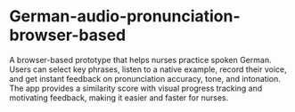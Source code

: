 # German-audio-pronunciation-browser-based
A browser-based prototype that helps nurses practice spoken German. Users can select key phrases, listen to a native example, record their voice, and get instant feedback on pronunciation accuracy, tone, and intonation. The app provides a similarity score with visual progress tracking and motivating feedback, making it easier and faster for nurses.
